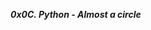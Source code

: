 **_0x0C. Python - Almost a circle_**

<p><img src="https://i.gifer.com/EA.gif" alt="" style=""></p>

